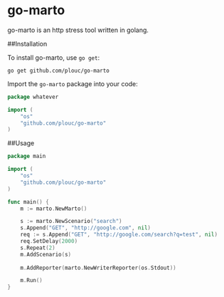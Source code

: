 go-marto
========

go-marto is an http stress tool written in golang.

##Installation

To install go-marto, use `go get`:

    go get github.com/plouc/go-marto

Import the `go-marto` package into your code:

```go
package whatever

import (
	"os"
	"github.com/plouc/go-marto"
)
```

##Usage

````go
package main

import (
	"os"
	"github.com/plouc/go-marto"
)

func main() {
	m := marto.NewMarto()

	s := marto.NewScenario("search")
	s.Append("GET", "http://google.com", nil)
	req := s.Append("GET", "http://google.com/search?q=test", nil)
	req.SetDelay(2000)
	s.Repeat(2)
	m.AddScenario(s)
	
	m.AddReporter(marto.NewWriterReporter(os.Stdout))

	m.Run()
}
````
